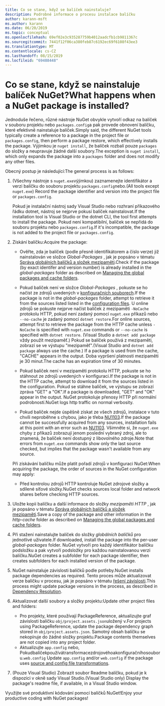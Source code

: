 ```yaml
---
title: Co se stane, když se balíček nainstaluje?
description: Podrobné informace o procesu instalace balíčku
author: karann-msft
ms.author: karann
ms.date: 06/20/2019
ms.topic: conceptual
ms.openlocfilehash: 69ef02e3c935287759b4012aadcfb1cb9811367c
ms.sourcegitcommit: 7441f12f06ca380feb87c6192ec69f6108f43ee3
ms.translationtype: MT
ms.contentlocale: cs-CZ
ms.lasthandoff: 08/15/2019
ms.locfileid: "69488448"
---
```

# <a name="what-happens-when-a-nuget-package-is-installed"></a><span data-ttu-id="a393a-103">Co se stane, když se nainstaluje balíček NuGet?</span><span class="sxs-lookup"><span data-stu-id="a393a-103">What happens when a NuGet package is installed?</span></span>

<span data-ttu-id="a393a-104">Jednoduše řečeno, různé nástroje NuGet obvykle vytvoří odkaz na balíček v souboru projektu nebo `packages.config`a pak provede obnovení balíčku, které efektivně nainstaluje balíček.</span><span class="sxs-lookup"><span data-stu-id="a393a-104">Simply said, the different NuGet tools typically create a reference to a package in the project file or `packages.config`, then perform a package restore, which effectively installs the package.</span></span> <span data-ttu-id="a393a-105">Výjimkou je `nuget install`, že balíček rozbalí pouze `packages` do složky a neupravuje žádné další soubory.</span><span class="sxs-lookup"><span data-stu-id="a393a-105">The exception is `nuget install`, which only expands the package into a `packages` folder and does not modify any other files.</span></span>

<span data-ttu-id="a393a-106">Obecný postup je následující:</span><span class="sxs-lookup"><span data-stu-id="a393a-106">The general process is as follows:</span></span>

1. <span data-ttu-id="a393a-107">(Všechny nástroje s `nuget.exe`výjimkou) zaznamenejte identifikátor a verzi balíčku do souboru projektu `packages.config`nebo.</span><span class="sxs-lookup"><span data-stu-id="a393a-107">(All tools except `nuget.exe`) Record the package identifier and version into the project file or `packages.config`.</span></span>

   <span data-ttu-id="a393a-108">Pokud je instalační nástroj sady Visual Studio nebo rozhraní příkazového řádku dotnet, nástroj se nejprve pokusí balíček nainstalovat.</span><span class="sxs-lookup"><span data-stu-id="a393a-108">If the installation tool is Visual Studio or the dotnet CLI, the tool first attempts to install the package.</span></span> <span data-ttu-id="a393a-109">Pokud není kompatibilní, balíček se nepřidá do souboru projektu nebo `packages.config`.</span><span class="sxs-lookup"><span data-stu-id="a393a-109">If it's incompatible, the package is not added to the project file or `packages.config`.</span></span>

2. <span data-ttu-id="a393a-110">Získání balíčku:</span><span class="sxs-lookup"><span data-stu-id="a393a-110">Acquire the package:</span></span>
   - <span data-ttu-id="a393a-111">Ověřte, zda je balíček (podle přesně identifikátorem a číslo verze) již nainstalován ve složce *Global-Packages* , jak je popsáno v tématu [Správa globálních balíčků a složek mezipaměti](../consume-packages/managing-the-global-packages-and-cache-folders.md).</span><span class="sxs-lookup"><span data-stu-id="a393a-111">Check if the package (by exact identifer and version number) is already installed in the *global-packages* folder as described on [Managing the global packages and cache folders](../consume-packages/managing-the-global-packages-and-cache-folders.md).</span></span>

   - <span data-ttu-id="a393a-112">Pokud balíček není ve složce *Global-Packages* , pokuste se ho načíst ze zdrojů uvedených v [konfiguračních souborech](../consume-packages/Configuring-NuGet-Behavior.md).</span><span class="sxs-lookup"><span data-stu-id="a393a-112">If the package is not in the *global-packages* folder, attempt to retrieve it from the sources listed listed in the [configuration files](../consume-packages/Configuring-NuGet-Behavior.md).</span></span> <span data-ttu-id="a393a-113">U online zdrojů se pokuste nejprve načíst balíček z mezipaměti `-NoCache` protokolu HTTP, pokud není zadaný pomocí `nuget.exe` příkazů nebo `--no-cache` je zadaný pomocí `dotnet restore`.</span><span class="sxs-lookup"><span data-stu-id="a393a-113">For online sources, attempt first to retrieve the package from the HTTP cache unless `-NoCache` is specified with `nuget.exe` commands or `--no-cache` is specified with `dotnet restore`.</span></span> <span data-ttu-id="a393a-114">(Visual Studio a `dotnet add package` vždy použít mezipaměť.) Pokud se balíček používá z mezipaměti, zobrazí se ve výstupu "mezipaměť".</span><span class="sxs-lookup"><span data-stu-id="a393a-114">(Visual Studio and `dotnet add package` always use the cache.) If a package is used from the cache, "CACHE" appears in the output.</span></span> <span data-ttu-id="a393a-115">Doba vypršení platnosti mezipaměti je 30 minut.</span><span class="sxs-lookup"><span data-stu-id="a393a-115">The cache has an expiration time of 30 minutes.</span></span>

   - <span data-ttu-id="a393a-116">Pokud balíček není v mezipaměti protokolu HTTP, pokuste se ho stáhnout ze zdrojů uvedených v konfiguraci.</span><span class="sxs-lookup"><span data-stu-id="a393a-116">If the package is not in the HTTP cache, attempt to download it from the sources listed in the configuration.</span></span> <span data-ttu-id="a393a-117">Pokud se stáhne balíček, ve výstupu se zobrazí zpráva "GET" a "OK".</span><span class="sxs-lookup"><span data-stu-id="a393a-117">If a package is downloaded, "GET" and "OK" appear in the output.</span></span> <span data-ttu-id="a393a-118">NuGet protokoluje přenosy HTTP při normální podrobností.</span><span class="sxs-lookup"><span data-stu-id="a393a-118">NuGet logs http traffic on normal verbosity.</span></span>

   - <span data-ttu-id="a393a-119">Pokud balíček nejde úspěšně získat ze všech zdrojů, instalace v tuto chvíli neproběhne s chybou, jako je třeba [NU1103](../reference/errors-and-warnings/NU1103.md).</span><span class="sxs-lookup"><span data-stu-id="a393a-119">If the package cannot be successfully acquired from any sources, installation fails at this point with an error such as [NU1103](../reference/errors-and-warnings/NU1103.md).</span></span> <span data-ttu-id="a393a-120">Všimněte si, že `nuget.exe` chyby z příkazů zobrazují jenom poslední vybraný zdroj, ale to znamená, že balíček není dostupný z libovolného zdroje.</span><span class="sxs-lookup"><span data-stu-id="a393a-120">Note that errors from `nuget.exe` commands show only the last source checked, but implies that the package wasn't available from any source.</span></span>

   <span data-ttu-id="a393a-121">Při získávání balíčku může platit pořadí zdrojů v konfiguraci NuGet:</span><span class="sxs-lookup"><span data-stu-id="a393a-121">When acquiring the package, the order of sources in the NuGet configuration may apply:</span></span>

   - <span data-ttu-id="a393a-122">Před kontrolou zdrojů HTTP kontroluje NuGet zdrojové složky a sdílené síťové složky.</span><span class="sxs-lookup"><span data-stu-id="a393a-122">NuGet checks sources local folder and network shares before checking HTTP sources.</span></span>

3. <span data-ttu-id="a393a-123">Uložte kopii balíčku a další informace do složky *mezipaměti HTTP* , jak je popsáno v tématu [Správa globálních balíčků a složek mezipaměti](../consume-packages/managing-the-global-packages-and-cache-folders.md).</span><span class="sxs-lookup"><span data-stu-id="a393a-123">Save a copy of the package and other information in the *http-cache* folder as described on [Managing the global packages and cache folders](../consume-packages/managing-the-global-packages-and-cache-folders.md).</span></span>

4. <span data-ttu-id="a393a-124">Při stažení nainstalujte balíček do složky *globálních balíčků* pro jednotlivé uživatele.</span><span class="sxs-lookup"><span data-stu-id="a393a-124">If downloaded, install the package into the per-user *global-packages* folder.</span></span> <span data-ttu-id="a393a-125">NuGet vytvoří pro každý identifikátor balíčku podsložku a pak vytvoří podsložky pro každou nainstalovanou verzi balíčku.</span><span class="sxs-lookup"><span data-stu-id="a393a-125">NuGet creates a subfolder for each package identifier, then creates subfolders for each installed version of the package.</span></span>

5. <span data-ttu-id="a393a-126">NuGet nainstaluje závislosti balíčků podle potřeby.</span><span class="sxs-lookup"><span data-stu-id="a393a-126">NuGet installs package dependencies as required.</span></span> <span data-ttu-id="a393a-127">Tento proces může aktualizovat verze balíčku v procesu, jak je popsáno v tématu [řešení závislosti](../concepts/dependency-resolution.md).</span><span class="sxs-lookup"><span data-stu-id="a393a-127">This process might update package versions in the process, as described in [Dependency Resolution](../concepts/dependency-resolution.md).</span></span>

6. <span data-ttu-id="a393a-128">Aktualizovat další soubory a složky projektu:</span><span class="sxs-lookup"><span data-stu-id="a393a-128">Update other project files and folders:</span></span>

    - <span data-ttu-id="a393a-129">Pro projekty, které používají PackageReference, aktualizujte graf závislosti balíčku `obj/project.assets.json`uložený v.</span><span class="sxs-lookup"><span data-stu-id="a393a-129">For projects using PackageReference, update the package dependency graph stored in `obj/project.assets.json`.</span></span> <span data-ttu-id="a393a-130">Samotný obsah balíčku se nekopíruje do žádné složky projektu.</span><span class="sxs-lookup"><span data-stu-id="a393a-130">Package contents themselves are not copied into any project folder.</span></span>
    - <span data-ttu-id="a393a-131">Aktualizujte `app.config` nebo, Pokudbalíčekpoužívátransformacezdrojovéhoakonfiguračníhosouboru.`web.config` [](../create-packages/source-and-config-file-transformations.md)</span><span class="sxs-lookup"><span data-stu-id="a393a-131">Update `app.config` and/or `web.config` if the package uses [source and config file transformations](../create-packages/source-and-config-file-transformations.md).</span></span>

7. <span data-ttu-id="a393a-132">(Pouze Visual Studio) Zobrazit soubor Readme balíčku, pokud je k dispozici v okně sady Visual Studio.</span><span class="sxs-lookup"><span data-stu-id="a393a-132">(Visual Studio only) Display the package's readme file, if available, in a Visual Studio window.</span></span>

<span data-ttu-id="a393a-133">Využijte své produktivní kódování pomocí balíčků NuGet!</span><span class="sxs-lookup"><span data-stu-id="a393a-133">Enjoy your productive coding with NuGet packages!</span></span>
